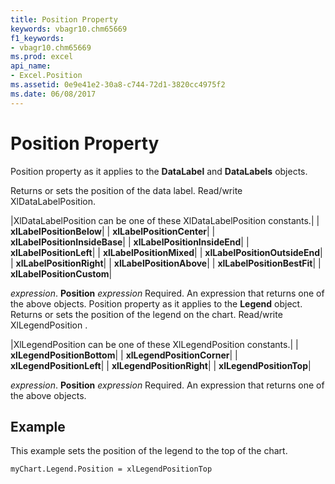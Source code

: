 ```yaml
---
title: Position Property
keywords: vbagr10.chm65669
f1_keywords:
- vbagr10.chm65669
ms.prod: excel
api_name:
- Excel.Position
ms.assetid: 0e9e41e2-30a8-c744-72d1-3820cc4975f2
ms.date: 06/08/2017
---
```



# Position Property

Position property as it applies to the  **DataLabel** and **DataLabels** objects.

Returns or sets the position of the data label. Read/write XlDataLabelPosition.


|XlDataLabelPosition can be one of these XlDataLabelPosition constants.|
| **xlLabelPositionBelow**|
| **xlLabelPositionCenter**|
| **xlLabelPositionInsideBase**|
| **xlLabelPositionInsideEnd**|
| **xlLabelPositionLeft**|
| **xlLabelPositionMixed**|
| **xlLabelPositionOutsideEnd**|
| **xlLabelPositionRight**|
| **xlLabelPositionAbove**|
| **xlLabelPositionBestFit**|
| **xlLabelPositionCustom**|

 _expression_. **Position**
 _expression_ Required. An expression that returns one of the above objects.
Position property as it applies to the  **Legend** object.
Returns or sets the position of the legend on the chart. Read/write XlLegendPosition .


|XlLegendPosition can be one of these XlLegendPosition constants.|
| **xlLegendPositionBottom**|
| **xlLegendPositionCorner**|
| **xlLegendPositionLeft**|
| **xlLegendPositionRight**|
| **xlLegendPositionTop**|

 _expression_. **Position**
 _expression_ Required. An expression that returns one of the above objects.

## Example

This example sets the position of the legend to the top of the chart.


```vb
myChart.Legend.Position = xlLegendPositionTop
```


